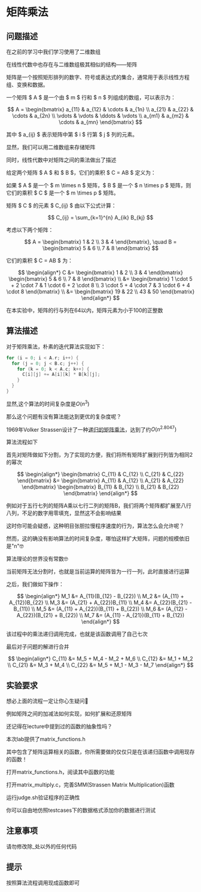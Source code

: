 # 矩阵乘法

## 问题描述

在之前的学习中我们学习使用了二维数组

在线性代数中也存在与二维数组极其相似的结构——矩阵

矩阵是一个按照矩形排列的数字、符号或表达式的集合，通常用于表示线性方程组、变换和数据。

一个矩阵 $ A $ 是一个由 $ m $ 行和 $ n $ 列组成的数组，可以表示为：

$$
A = \begin{bmatrix}
a_{11} & a_{12} & \cdots & a_{1n} \\
a_{21} & a_{22} & \cdots & a_{2n} \\
\vdots & \vdots & \ddots & \vdots \\
a_{m1} & a_{m2} & \cdots & a_{mn}
\end{bmatrix}
$$

其中 $ a_{ij} $ 表示矩阵中第 $ i $ 行第 $ j $ 列的元素。

显然，我们可以用二维数组来存储矩阵

同时，线性代数中对矩阵之间的乘法做出了描述

给定两个矩阵 $ A $ 和 $ B $，它们的乘积 $ C = AB $ 定义为：

如果 $ A $ 是一个 $ m \times n $ 矩阵，$ B $ 是一个 $ n \times p $ 矩阵，则它们的乘积 $ C $ 是一个 $ m \times p $ 矩阵。

矩阵 $ C $ 的元素 $ C_{ij} $ 由以下公式计算：

$$
C_{ij} = \sum_{k=1}^{n} A_{ik} B_{kj}
$$

考虑以下两个矩阵：

$$
A = \begin{bmatrix}
1 & 2 \\
3 & 4
\end{bmatrix}, \quad
B = \begin{bmatrix}
5 & 6 \\
7 & 8
\end{bmatrix}
$$

它们的乘积 $ C = AB $ 为：

$$
\begin{align*}
C &= \begin{bmatrix}
1 & 2 \\
3 & 4
\end{bmatrix}
\begin{bmatrix}
5 & 6 \\
7 & 8
\end{bmatrix} \\
&= \begin{bmatrix}
1 \cdot 5 + 2 \cdot 7 & 1 \cdot 6 + 2 \cdot 8 \\
3 \cdot 5 + 4 \cdot 7 & 3 \cdot 6 + 4 \cdot 8
\end{bmatrix} \\
&= \begin{bmatrix}
19 & 22 \\
43 & 50
\end{bmatrix}
\end{align*}
$$

在本实验中，矩阵的行与列在64以内，矩阵元素为小于100的正整数

## 算法描述

对于矩阵乘法，朴素的迭代算法实现如下：

```c
for (i = 0; i < A.r; i++) {
  for (j = 0; j < B.c; j++) {
    for (k = 0; k < A.c; k++) {
      C[i][j] += A[i][k] * B[k][j];
    }
  }
}
```

显然,这个算法的时间复杂度是$O(n^3)$

那么这个问题有没有算法能达到更优的复杂度呢？

1969年Volker Strassen设计了一种[递归的矩阵乘法](https://zh.wikipedia.org/wiki/%E6%96%BD%E7%89%B9%E6%8B%89%E6%A3%AE%E6%BC%94%E7%AE%97%E6%B3%95)，达到了约$O(n^{2.8047})$

算法流程如下

首先对矩阵做如下分割，为了实现的方便，我们将所有矩阵扩展到行列皆为相同2的幂次

$$
\begin{align*}
\begin{bmatrix}
C_{11} & C_{12} \\
C_{21} & C_{22}
\end{bmatrix}
&=
\begin{bmatrix}
A_{11} & A_{12} \\
A_{21} & A_{22}
\end{bmatrix}
\begin{bmatrix}
B_{11} & B_{12} \\
B_{21} & B_{22}
\end{bmatrix}
\end{align*}
$$

例如对于五行七列的矩阵A乘以七行二列的矩阵B，我们将两个矩阵都扩展至八行八列，不足的数字用零填充，显然这不会影响结果

这时你可能会疑惑，这种明目张胆拉慢程序速度的行为，算法怎么会允许呢？

然而，这的确没有影响算法的时间复杂度，哪怕这样扩大矩阵，问题的规模依旧是"n"🤓

算法理论的世界没有常数🤓

当前矩阵无法分割时，也就是当前运算的矩阵皆为一行一列，此时直接进行运算

之后，我们做如下操作：

$$
\begin{align*}
M_1 &= A_{11}(B_{12} - B_{22}) \\
M_2 &= (A_{11} + A_{12})B_{22} \\
M_3 &= (A_{21} + A_{22})B_{11} \\
M_4 &= A_{22}(B_{21} - B_{11}) \\
M_5 &= (A_{11} + A_{22})(B_{11} + B_{22}) \\
M_6 &= (A_{12} - A_{22})(B_{21} + B_{22}) \\
M_7 &= (A_{11} - A_{21})(B_{11} + B_{12})
\end{align*}
$$

该过程中的乘法递归调用完成，也就是该函数调用了自己七次

最后对子问题的解进行合并

$$
\begin{align*}
C_{11} &= M_5 + M_4 - M_2 + M_6 \\
C_{12} &= M_1 + M_2 \\
C_{21} &= M_3 + M_4 \\
C_{22} &= M_5 + M_1 - M_3 - M_7
\end{align*}
$$

## 实验要求

想必上面的流程一定让你心生疑问🤔

例如矩阵之间的加减法如何实现，如何扩展和还原矩阵

还记得在lecture中提到过的函数的抽象性吗？

本次lab提供了matrix_functions.h

其中包含了矩阵运算相关的函数，你所需要做的仅仅只是在该递归函数中调用现存的函数！

打开matrix_functions.h，阅读其中函数的功能

打开matrix_multiply.c，完善SMM(Strassen Matrix Multiplication)函数

运行judge.sh验证程序的正确性

你可以自由地仿照testcases下的数据格式添加你的数据进行测试

## 注意事项

请勿修改除_处以外的任何代码

## 提示

按照算法流程调用现成函数即可
